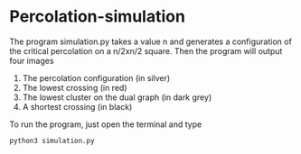 # Percolation-simulation

The program simulation.py takes a value n and generates a configuration of the critical percolation on a n/2xn/2 square. Then the program will output four images
1. The percolation configuration (in silver)
2. The lowest crossing (in red)
3. The lowest cluster on the dual graph (in dark grey)
4. A shortest crossing (in black)

To run the program, just open the terminal and type
```
python3 simulation.py
```
